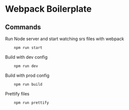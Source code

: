 # Webpack Boilerplate

## Commands

Run Node server and start watching srs files with webpack

```bash
    npm run start
```

Build with dev config

```bash
    npm run dev
```

Build with prod config

```bash
    npm run build
```

Prettify files

```bash
    npm run prettify
```
